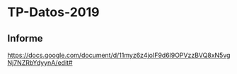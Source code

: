 # TP-Datos-2019

## Informe
https://docs.google.com/document/d/11myz6z4joIF9d6l9OPVzzBVQ8xN5vgNj7NZRbYdyynA/edit#
